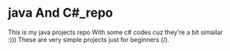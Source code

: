 # java And C#_repo
This is my java projects repo With some c# codes cuz they're a bit simailar :)))
These are very simple projects just for beginners (/\).

